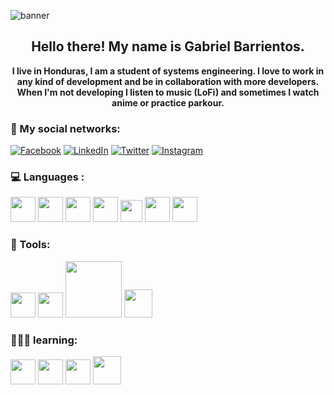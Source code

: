 ![banner](C:\Users\Vanhelsing\Documents\GitHub\galexbh\banner.png)

<h2 align="center">Hello there! My name is Gabriel Barrientos.</h2>

<p align='center'>
<strong>I live in Honduras, I am a student of systems engineering. I love to work in any kind of development and be in collaboration with more developers. When I'm not developing I listen to music (LoFi) and sometimes I watch anime or practice parkour.</strong>
</p>

### 👥 My social networks: 

<div align="left">

  <a href="https://www.facebook.com/galexbh" target="_blank"><img src="https://img.shields.io/badge/Facebook-%233b5998.svg?&style=flat-square&logo=facebook&logoColor=white" alt="Facebook"></a>
  <a href="https://www.linkedin.com/in/galexbh/" target="_blank"><img src="https://img.shields.io/badge/LinkedIn-%230077B5.svg?&style=flat-square&logo=linkedin&logoColor=white" alt="LinkedIn"></a>
  <a href="https://twitter.com/galexbh" target="_blank"><img src="https://img.shields.io/badge/-Twitter-1da1f2?style=flat-square&labelColor=1da1f2&logo=twitter&logoColor=white" alt="Twitter"></a>
  <a href="https://www.instagram.com/galexbh/" target="_blank"><img src="https://img.shields.io/badge/Instagram-%23E4405F.svg?&style=flat-square&logo=instagram&logoColor=white" alt="Instagram"></a>
</div>

### 💻 Languages : 

<p align="left">

  <img src="https://i.giphy.com/media/LMt9638dO8dftAjtco/200.webp" width="40">
  <img src="https://media.giphy.com/media/XAxylRMCdpbEWUAvr8/giphy.gif" width="40">
  <img src="https://media3.giphy.com/media/ln7z2eWriiQAllfVcn/200w.webp" width="40">
  <img src="https://media.giphy.com/media/l0HU7JI4zIb34QM5a/giphy.gif" width="40">
  <img src="https://upload.wikimedia.org/wikipedia/commons/1/18/ISO_C%2B%2B_Logo.svg" width="35">
  <img src="https://cdn.iconscout.com/icon/free/png-512/typescript-1174965.png" width="40">
  <img src="https://victorroblesweb.es/wp-content/uploads/2016/11/mongodb.png" width="40">
</p>

### 🧰 Tools:

<p align="left">

<img src="https://i.giphy.com/media/IdyAQJVN2kVPNUrojM/200.webp" width="40">
<img src="https://media3.giphy.com/media/kdFc8fubgS31b8DsVu/giphy.webp" width="40">
<img src="https://media.giphy.com/media/kH1DBkPNyZPOk0BxrM/giphy.gif" width="90">
<img src="https://media.giphy.com/media/fxpZKChLsC4wYtoFqg/giphy.gif" width="45">

</p>

### 👨🏽‍🏫 learning: 

<p align="left">
  <img src="https://media.giphy.com/media/fsEaZldNC8A1PJ3mwp/giphy.gif" width="40">
  <img src="https://i.giphy.com/media/eNAsjO55tPbgaor7ma/200w.webp" width="40">
  <img src="https://miro.medium.com/max/600/1*H_WgY_05KaESq7INv76KOw.gif" width="40">
  <img src="https://media.giphy.com/media/cOh7oRc9Gb8QsV1Otl/giphy.gif" width="45">
</p>


<!--
- 🔭 I’m currently working on ...
- 🌱 I’m currently learning ...
- 👯 I’m looking to collaborate on ...
- 🤔 I’m looking for help with ...
- 💬 Ask me about ...
- 📫 How to reach me: ...
- 😄 Pronouns: ...
- ⚡ Fun fact: ...
-->

<!-- GIF CREDITS -->
<!-- giphy.com, miro.medium.com -->
